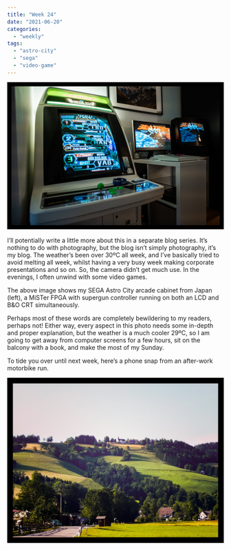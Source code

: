 ```yaml
---
title: "Week 24"
date: "2021-06-20"
categories: 
  - "weekly"
tags: 
  - "astro-city"
  - "sega"
  - "video-game"
---
```


![20210608-DSC02339-ILCE-7M3.jpg](/assets/images/b451a-20210608-dsc02339-ilce-7m3.jpg)

I’ll potentially write a little more about this in a separate blog series. It’s nothing to do with photography, but the blog isn’t simply photography, it’s my blog. The weather’s been over 30ºC all week, and I’ve basically tried to avoid melting all week, whilst having a very busy week making corporate presentations and so on. So, the camera didn’t get much use. In the evenings, I often unwind with some video games.

The above image shows my SEGA Astro City arcade cabinet from Japan (left), a MiSTer FPGA with supergun controller running on both an LCD and B&O CRT simultaneously.

Perhaps most of these words are completely bewildering to my readers, perhaps not! Either way, every aspect in this photo needs some in-depth and proper explanation, but the weather is a much cooler 29ºC, so I am going to get away from computer screens for a few hours, sit on the balcony with a book, and make the most of my Sunday.

To tide you over until next week, here’s a phone snap from an after-work motorbike run.

![20210617-IMG_2839 Edited-iPhone 11 Pro.jpg](/assets/images/3d404-20210617-img_2839edited-iphone11pro.jpg)
